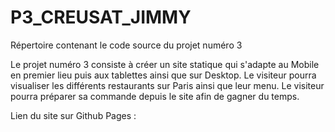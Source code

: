 # P3_CREUSAT_JIMMY

Répertoire contenant le code source du projet numéro 3

Le projet numéro 3 consiste à créer un site statique qui s'adapte au Mobile en premier lieu puis aux tablettes ainsi que sur Desktop.
Le visiteur pourra visualiser les différents restaurants sur Paris ainsi que leur menu.
Le visiteur pourra préparer sa commande depuis le site afin de gagner du temps.

Lien du site sur Github Pages : 
